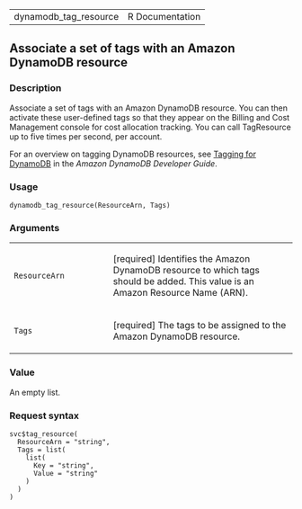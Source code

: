 <table style="width: 100%;">
<tbody>
<tr class="odd">
<td>dynamodb_tag_resource</td>
<td style="text-align: right;">R Documentation</td>
</tr>
</tbody>
</table>

## Associate a set of tags with an Amazon DynamoDB resource

### Description

Associate a set of tags with an Amazon DynamoDB resource. You can then
activate these user-defined tags so that they appear on the Billing and
Cost Management console for cost allocation tracking. You can call
TagResource up to five times per second, per account.

For an overview on tagging DynamoDB resources, see [Tagging for
DynamoDB](https://docs.aws.amazon.com/amazondynamodb/latest/developerguide/Tagging.html)
in the *Amazon DynamoDB Developer Guide*.

### Usage

    dynamodb_tag_resource(ResourceArn, Tags)

### Arguments

<table>
<colgroup>
<col style="width: 35%" />
<col style="width: 65%" />
</colgroup>
<tbody>
<tr class="odd">
<td><code
id="dynamodb_tag_resource_:_ResourceArn">ResourceArn</code></td>
<td><p>[required] Identifies the Amazon DynamoDB resource to which tags
should be added. This value is an Amazon Resource Name (ARN).</p></td>
</tr>
<tr class="even">
<td><code id="dynamodb_tag_resource_:_Tags">Tags</code></td>
<td><p>[required] The tags to be assigned to the Amazon DynamoDB
resource.</p></td>
</tr>
</tbody>
</table>

### Value

An empty list.

### Request syntax

    svc$tag_resource(
      ResourceArn = "string",
      Tags = list(
        list(
          Key = "string",
          Value = "string"
        )
      )
    )
